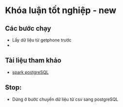 # Khóa luận tốt nghiệp - new

## Các bước chạy
- Lấy dữ liệu từ getphone trước
- 

## Tài liệu tham khảo
- [spark postgreSQL](https://mmuratarat.github.io/2020-06-18/pyspark-postgresql-locally)

## Stop:
- Dừng ở bước chuyển dữ liệu từ csv sang postgreSQL 
